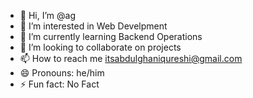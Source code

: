 - 👋 Hi, I’m @ag
- 👀 I’m interested in Web Develpment
- 🌱 I’m currently learning Backend Operations
- 💞️ I’m looking to collaborate on projects
- 📫 How to reach me itsabdulghaniqureshi@gmail.com
- 😄 Pronouns: he/him
- ⚡ Fun fact: No Fact

<!---
Muhammad-Abdul-Ghani-Qureshi/Muhammad-Abdul-Ghani-Qureshi is a ✨ special ✨ repository because its `README.md` (this file) appears on your GitHub profile.
You can click the Preview link to take a look at your changes.
--->
